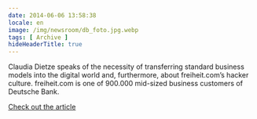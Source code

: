 ```yaml
---
date: 2014-06-06 13:58:38
locale: en
image: /img/newsroom/db_foto.jpg.webp
tags: [ Archive ]
hideHeaderTitle: true
---
```


Claudia Dietze speaks of the necessity of transferring standard business models into the digital world and, furthermore, about freiheit.com’s hacker culture. freiheit.com is one of 900.000 mid-sized business customers of Deutsche Bank. 

[Check out the article](https://www.deutsche-bank.de/pfb/data/docs/Einer_von_900.000_-_advertorial.pdf)